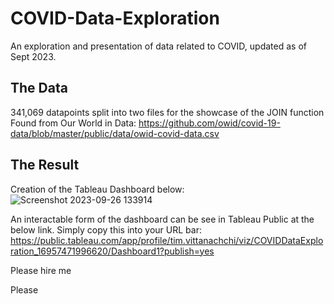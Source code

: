 # COVID-Data-Exploration
An exploration and presentation of data related to COVID, updated as of Sept 2023.

## The Data
341,069 datapoints split into two files for the showcase of the JOIN function
Found from Our World in Data: https://github.com/owid/covid-19-data/blob/master/public/data/owid-covid-data.csv

## The Result 
Creation of the Tableau Dashboard below:
![Screenshot 2023-09-26 133914](https://github.com/tVitta/COVID-Data-Exploration/assets/143434462/b960c3cb-63e9-4e54-8f79-46cf744eb2df)

An interactable form of the dashboard can be see in Tableau Public at the below link.
Simply copy this into your URL bar:
https://public.tableau.com/app/profile/tim.vittanachchi/viz/COVIDDataExploration_16957471996620/Dashboard1?publish=yes



Please hire me

Please
